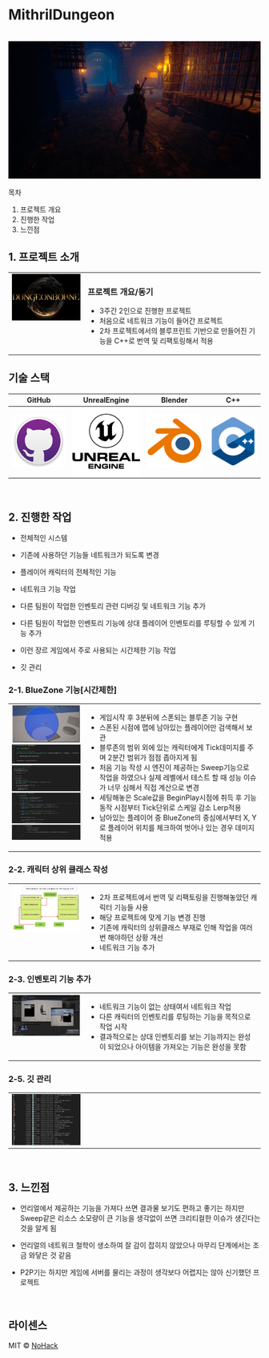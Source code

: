 # MithrilDungeon

<p align="center">
  <br>
  <img src="./images/common/Thumbnail.jpg">
  <br>
</p>

목차

1. 프로젝트 개요
2. 진행한 작업
3. 느낀점

## 1. 프로젝트 소개

<table>
  <tr>
    <td style="width: 30%; vertical-align: top;">
      <img src="./images/common/DungeonBorneImage.jpg" alt="DungeonBorneImagel" style="width: 100%;">
    </td>
    <td style="width: 70%; vertical-align: top; text-align: left;">
      <h3>프로젝트 개요/동기</h3>
      <ul>
        <li>3주간 2인으로 진행한 프로젝트</li>
		<li>처음으로 네트워크 기능이 들어간 프로젝트</li>
		<li>2차 프로젝트에서의 블루프린트 기반으로 만들어진 기능을 C++로 번역 및 리팩토링해서 적용</li>
      </ul>
    </td>
  </tr>
</table>

## 기술 스택

|	GitHub	|UnrealEngine|	Blender		|	C++	|
| :------: 	| 	:------: |	:------: 	|:-----:|
| ![github]	| 	![ue]	 |		![bd]	|![c++]	|

<br>

## 2. 진행한 작업

- 전체적인 시스템

- 기존에 사용하던 기능들 네트워크가 되도록 변경

- 플레이어 캐릭터의 전체적인 기능

- 네트워크 기능 작업

- 다른 팀원이 작업한 인벤토리 관련 디버깅 및 네트워크 기능 추가

- 다른 팀원이 작업한 인벤토리 기능에 상대 플레이어 인벤토리를 루팅할 수 있게 기능 추가

- 이런 장르 게임에서 주로 사용되는 시간제한 기능 작업

- 깃 관리

### 2-1. BlueZone 기능[시간제한]
<table>
  <tr>
    <td style="width: 30%; vertical-align: top;">
      <img src="./images/common/BlueZone.jpg" alt="BlueZone" style="width: 100%;">
	  <img src="./images/common/BlueZoneBeginPlay.jpg" alt="BlueZoneBeginPlay" style="width: 100%;">
	  <img src="./images/common/BlueZoneTick_1.jpg" alt="BlueZoneTick_1" style="width: 100%;">
	  <img src="./images/common/BlueZoneTick_2.jpg" alt="BlueZoneTick_2" style="width: 100%;">
	  <img src="./images/common/BlueZoneTick_3.jpg" alt="BlueZoneTick_3" style="width: 100%;">
    </td>
    <td style="width: 70%; vertical-align: top; text-align: left;">
      <ul>
        <li>게임시작 후 3분뒤에 스폰되는 블루존 기능 구현</li>
		<li>스폰된 시점에 맵에 남아있는 플레이어만 검색해서 보관</li>
		<li>블루존의 범위 외에 있는 캐릭터에게 Tick데미지를 주며 2분간 범위가 점점 좁아지게 됨</li>
		<li>처음 기능 작성 시 엔진이 제공하는 Sweep기능으로 작업을 하였으나 실제 레벨에서 테스트 할 때 성능 이슈가 너무 심해서 직접 계산으로 변경</li>
		<li>세팅해놓은 Scale값을 BeginPlay시점에 취득 후 기능 동작 시점부터 Tick단위로 스케일 감소 Lerp적용</li>
		<li>남아있는 플레이어 중 BlueZone의 중심에서부터 X, Y로 플레이어 위치를 체크하여 벗어나 있는 경우 데미지 적용</li>
      </ul>
    </td>
  </tr>
</table>

### 2-2. 캐릭터 상위 클래스 작성
<table>
  <tr>
    <td style="width: 30%; vertical-align: top;">
      <img src="./images/common/Combat.jpg" alt="Combat" style="width: 100%;">
    </td>
    <td style="width: 70%; vertical-align: top; text-align: left;">
      <ul>
        <li>2차 프로젝트에서 번역 및 리팩토링을 진행해놓았던 캐릭터 기능들 사용</li>
		<li>해당 프로젝트에 맞게 기능 변경 진행</li>
		<li>기존에 캐릭터의 상위클래스 부재로 인해 작업을 여러번 해야하던 상황 개선</li>
		<li>네트워크 기능 추가</li>
      </ul>
    </td>
  </tr>
</table>

### 2-3. 인벤토리 기능 추가
<table>
  <tr>
    <td style="width: 30%; vertical-align: top;">
      <img src="./images/common/Inventory_Net.jpg" alt="Inventory_Net" style="width: 100%;">
    </td>
    <td style="width: 70%; vertical-align: top; text-align: left;">
      <ul>
		<li>네트워크 기능이 없는 상태여서 네트워크 작업</li>
        <li>다른 캐릭터의 인벤토리를 루팅하는 기능을 목적으로 작업 시작</li>
		<li>결과적으로는 상대 인벤토리를 보는 기능까지는 완성이 되었으나 아이템을 가져오는 기능은 완성을 못함</li>
      </ul>
    </td>
  </tr>
</table>

### 2-5. 깃 관리
<table>
  <tr>
    <td style="width: 30%; vertical-align: top;">
      <img src="./images/common/Git.jpg" alt="Git" style="width: 100%;">
    </td>
    <td style="width: 70%; vertical-align: top; text-align: left;">
      <ul>
        <li선호하는 깃 관리방식인 Release/Work(최신)/Worker1/Worker2....방식으로 깃 관리를 진행</li>
      </ul>
    </td>
  </tr>
</table>

<br>

## 3. 느낀점

- 언리얼에서 제공하는 기능을 가져다 쓰면 결과물 보기도 편하고 좋기는 하지만 Sweep같은 리소스 소모량이 큰 기능을 생각없이 쓰면 크리티컬한 이슈가 생긴다는 것을 알게 됨

- 언리얼의 네트워크 철학이 생소하여 잘 감이 잡히지 않았으나 마무리 단계에서는 조금 와닿은 것 같음

- P2P기는 하지만 게임에 서버를 물리는 과정이 생각보다 어렵지는 않아 신기했던 프로젝트

<p align="justify">

</p>

<br>

## 라이센스

MIT &copy; [NoHack](mailto:lbjp114@gmail.com)

<!-- Stack Icon Refernces -->

[git]: /images/stack/Git.svg
[github]: /images/stack/GithubDesktop.svg
[ue]: /images/stack/UnrealEngine.svg
[bd]: /images/stack/Blender.svg
[c++]: /images/stack/C++.svg
[mfc]: /images/stack/Microsoft_Foundation_Class.svg